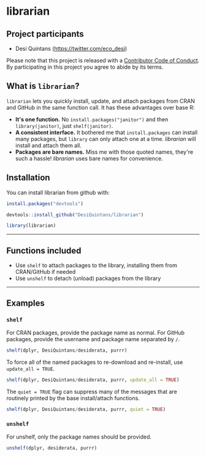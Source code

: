 # librarian

## Project participants

-   Desi Quintans (<https://twitter.com/eco_desi>)

Please note that this project is released with a [Contributor Code of Conduct](CONDUCT.md). By participating in this project you agree to abide by its terms.

## What is `librarian`?

`librarian` lets you quickly install, update, and attach packages from CRAN and GitHub in the same function call. It has these advantages over base R:

- **It's one function.** No `install.packages("janitor")` and then `library(janitor)`, just `shelf(janitor)`.
- **A consistent interface.** It bothered me that `install.packages` can install many packages, but `library` can only attach one at a time. _librarian_ will install and attach them all.
- **Packages are bare names.** Miss me with those quoted names, they're such a hassle! _librarian_ uses bare names for convenience.

## Installation

You can install librarian from github with:

``` r
install.packages("devtools")

devtools::install_github("DesiQuintans/librarian")

library(librarian)
```

---

## Functions included

- Use `shelf` to attach packages to the library, installing them from CRAN/GitHub if needed
- Use `unshelf` to detach (unload) packages from the library

---

## Examples

### `shelf`

For CRAN packages, provide the package name as normal. For GitHub packages, provide the username and package name separated by `/`.

``` r
shelf(dplyr, DesiQuintans/desiderata, purrr)
```

To force all of the named packages to re-download and re-install, use `update_all = TRUE`.

``` r
shelf(dplyr, DesiQuintans/desiderata, purrr, update_all = TRUE)
```

The `quiet = TRUE` flag can suppress many of the messages that are routinely printed by the base install/attach functions.

``` r
shelf(dplyr, DesiQuintans/desiderata, purrr, quiet = TRUE)
```

### `unshelf`

For unshelf, only the package names should be provided.

``` r
unshelf(dplyr, desiderata, purrr)
```
